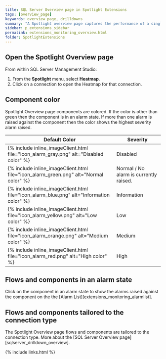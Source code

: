 ```yaml
---
title: SQL Server Overview page in Spotlight Extensions
tags: [overview_page]
keywords: overview page, drilldowns
summary: "A Spotlight overview page captures the performance of a single monitored connection. Flows and components are updated in real time to highlight obvious bottlenecks and problem areas and color coded to indicate when an alarm is raised."
sidebar: p_extensions_sidebar
permalink: extensions_monitoring_overview.html
folder: SpotlightExtensions
---
```


## Open the Spotlight Overview page

From within SQL Server Management Studio:

1. From the **Spotlight** menu, select **Heatmap**.
2. Click on a connection to open the Heatmap for that connection.


## Component color
Spotlight Overview page components are colored. If the color is other than green then the component is in an alarm state. If more than one alarm is raised against the component then the color shows the highest severity alarm raised.

Default Color | Severity
--------------|---------
{% include inline_imageClient.html file="icon_alarm_gray.png" alt="Disabled color" %} | Disabled
{% include inline_imageClient.html file="icon_alarm_green.png" alt="Normal color" %} | Normal / No alarm is currently raised.
{% include inline_imageClient.html file="icon_alarm_blue.png" alt="Information color" %} | Information
{% include inline_imageClient.html file="icon_alarm_yellow.png" alt="Low color" %} | Low
{% include inline_imageClient.html file="icon_alarm_orange.png" alt="Medium color" %} | Medium
{% include inline_imageClient.html file="icon_alarm_red.png" alt="High color" %} | High

## Flows and components in an alarm state
Click on the component in an alarm state to show the alarms raised against the component on the the [Alarm List][extensions_monitoring_alarmlist].

## Flows and components tailored to the connection type
The Spotlight Overview page flows and components are tailored to the connection type. More about the [SQL Server Overview page][sqlserver_drilldown_overview].




{% include links.html %}

